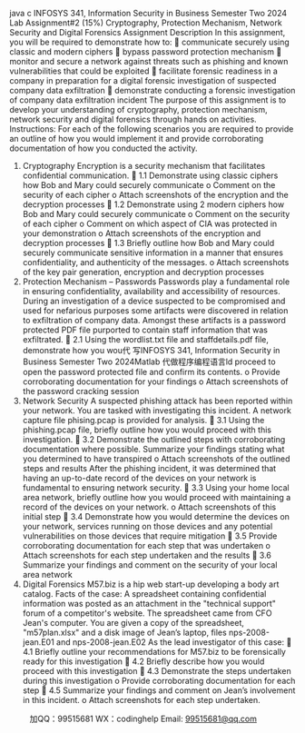 java c
INFOSYS 341, Information Security in Business
Semester Two 2024
Lab Assignment#2 (15%)
Cryptography, Protection Mechanism, Network Security and Digital Forensics
Assignment Description
In this assignment, you will be required to demonstrate how to:
 communicate securely using classic and modern ciphers
 bypass password protection mechanism
 monitor and secure a network against threats such as phishing and known vulnerabilities that could be exploited
 facilitate forensic readiness in a company in preparation for a digital forensic investigation of suspected company data exfiltration
 demonstrate conducting a forensic investigation of company data exfiltration incident
The purpose of this assignment is to develop your understanding of cryptography, protection mechanism, network security and digital forensics through hands on activities.
Instructions:
For each of the following scenarios you are required to provide an outline of how you would implement it and provide corroborating documentation of how you conducted the activity.
1. Cryptography
Encryption is a security mechanism that facilitates confidential communication.
 1.1 Demonstrate using classic ciphers how Bob and Mary could securely communicate
o Comment on the security of each cipher
o Attach screenshots of the encryption and the decryption processes
 1.2 Demonstrate using 2 modern ciphers how Bob and Mary could securely communicate
o Comment on the security of each cipher
o Comment on which aspect of CIA was protected in your demonstration
o Attach screenshots of the encryption and decryption processes
 1.3 Briefly outline how Bob and Mary could securely communicate sensitive information in a manner that ensures confidentiality, and authenticity of the messages.
o Attach screenshots of the key pair generation, encryption and decryption processes
2. Protection Mechanism – Passwords
Passwords play a fundamental role in ensuring confidentiality, availability and accessibility of resources. During an investigation of a device suspected to be compromised and used for nefarious purposes some artifacts were discovered in relation to exfiltration of company data. Amongst these artifacts is a password protected PDF file purported to contain staff information that was exfiltrated.
 2.1 Using the wordlist.txt file and staffdetails.pdf file, demonstrate how you wou代 写INFOSYS 341, Information Security in Business Semester Two 2024Matlab
代做程序编程语言ld proceed to open the password protected file and confirm its contents.
o Provide corroborating documentation for your findings
o Attach screenshots of the password cracking session
3. Network Security
A suspected phishing attack has been reported within your network. You are tasked with investigating this incident. A network capture file phising.pcap is provided for analysis.
 3.1 Using the phishing.pcap file, briefly outline how you would proceed with this investigation.
 3.2 Demonstrate the outlined steps with corroborating documentation where possible. Summarize your findings stating what you determined to have transpired
o Attach screenshots of the outlined steps and results
After the phishing incident, it was determined that having an up-to-date record of the devices on your network is fundamental to ensuring network security.
 3.3 Using your home local area network, briefly outline how you would proceed with maintaining a record of the devices on your network.
o Attach screenshots of this initial step
 3.4 Demonstrate how you would determine the devices on your network, services running on those devices and any potential vulnerabilities on those devices that require mitigation
 3.5 Provide corroborating documentation for each step that was undertaken
o Attach screenshots for each step undertaken and the results
 3.6 Summarize your findings and comment on the security of your local area network
4. Digital Forensics
M57.biz is a hip web start-up developing a body art catalog. Facts of the case:
A spreadsheet containing confidential information was posted as an attachment in the "technical support" forum of a competitor's website.
The spreadsheet came from CFO Jean's computer. You are given a copy of the spreadsheet, "m57plan.xlsx" and a disk image of Jean’s laptop, files nps-2008-jean.E01 and nps-2008-jean.E02
As the lead investigator of this case:
 4.1 Briefly outline your recommendations for M57.biz to be forensically ready for this investigation
 4.2 Briefly describe how you would proceed with this investigation
 4.3 Demonstrate the steps undertaken during this investigation
o Provide corroborating documentation for each step
 4.5 Summarize your findings and comment on Jean’s involvement in this incident.
o Attach screenshots for each step undertaken.





         
加QQ：99515681  WX：codinghelp  Email: 99515681@qq.com
